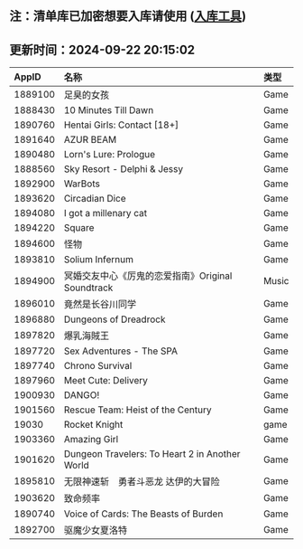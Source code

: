 ## 注：清单库已加密想要入库请使用 ([入库工具](https://github.com/BlankTMing/ManifestAutoUpdate/releases))

## 更新时间：2024-09-22 20:15:02
| AppID | 名称 | 类型  |
| :-------------------- | :----------------------------- | :----------- |
| 1889100 | 足臭的女孩| Game |
| 1888430 | 10 Minutes Till Dawn| Game |
| 1890760 | Hentai Girls: Contact [18+]| Game |
| 1891640 | AZUR BEAM| Game |
| 1890480 | Lorn's Lure: Prologue| Game |
| 1888560 | Sky Resort - Delphi & Jessy| Game |
| 1892900 | WarBots| Game |
| 1893620 | Circadian Dice| Game |
| 1894080 | I got a millenary cat| Game |
| 1894220 | Square| Game |
| 1894600 | 怪物| Game |
| 1893810 | Solium Infernum| Game |
| 1894900 |  冥婚交友中心《厉鬼的恋爱指南》Original Soundtrack| Music |
| 1896010 | 竟然是长谷川同学| Game |
| 1896880 | Dungeons of Dreadrock| Game |
| 1897820 | 爆乳海賊王| Game |
| 1897720 | Sex Adventures - The SPA| Game |
| 1897740 | Chrono Survival| Game |
| 1897960 | Meet Cute: Delivery| Game |
| 1900930 | DANGO!| Game |
| 1901560 | Rescue Team: Heist of the Century| Game |
| 19030 | Rocket Knight| game |
| 1903360 | Amazing Girl| Game |
| 1901620 | Dungeon Travelers: To Heart 2 in Another World| Game |
| 1895810 | 无限神速斩　勇者斗恶龙 达伊的大冒险| Game |
| 1903620 | 致命频率| Game |
| 1890740 | Voice of Cards: The Beasts of Burden| Game |
| 1892700 | 驱魔少女夏洛特| Game |
